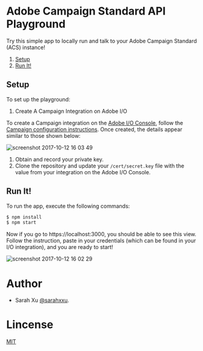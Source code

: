 # Adobe Campaign Standard API Playground
  Try this simple app to locally run and talk to your Adobe Campaign Standard (ACS) instance!

1. [Setup](#Setup)
1. [Run It!](#Run)

## <a name="Setup">Setup</a>

To set up the playground:

1. Create A Campaign Integration on Adobe I/O

To create a Campaign integration on the [Adobe I/O Console](https://console.adobe.io/integrations), follow the [Campaign configuration instructions](https://docs.campaign.adobe.com/doc/standard/en/api/ACS_API.html#adobeio-configuration). Once created, the details appear similar to those shown below:
  
  ![screenshot 2017-10-12 16 03 49](https://user-images.githubusercontent.com/7494850/31523228-1d64a7b8-af67-11e7-9c0d-b5fa6e228b6a.png)
  
1. Obtain and record your private key.
1. Clone the repository and update your ```/cert/secret.key``` file with the value from your integration on the Adobe I/O Console.

## <a name="Run">Run It!</a>

 To run the app, execute the following commands:
  
  ```sh
  $ npm install
  $ npm start
  ```
  Now if you go to https://localhost:3000, you should be able to see this view. Follow the instruction, paste in your credentials (which can be found in your I/O integration), and you are ready to start!

 ![screenshot 2017-10-12 16 02 29](https://user-images.githubusercontent.com/7494850/31523179-d91b0836-af66-11e7-93a9-0a67da85e9d9.png)

# Author
- Sarah Xu [@sarahxxu](https://github.com/sarahxxu).

# Lincense
[MIT](LICENSE)
